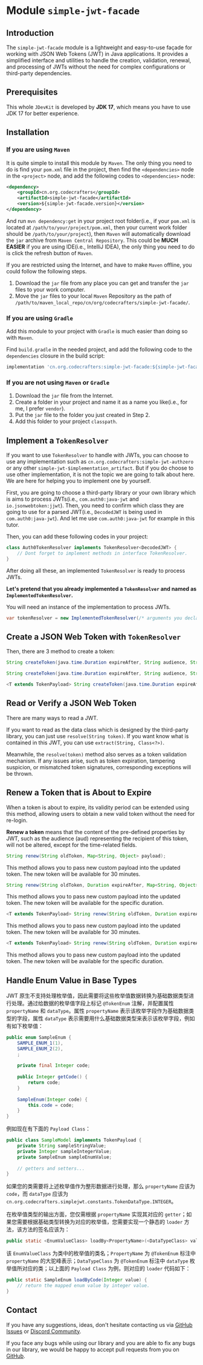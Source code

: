 # Module `simple-jwt-facade`

## Introduction

The `simple-jwt-facade` module is a lightweight and easy-to-use façade for working with JSON Web Tokens (JWT) in Java applications. It provides a simplified interface and utilities to handle the creation, validation, renewal, and processing of JWTs without the need for complex configurations or third-party dependencies.

## Prerequisites

This whole `JDevKit` is developed by **JDK 17**, which means you have to use JDK 17 for better experience.

## Installation

### If you are using `Maven`

It is quite simple to install this module by `Maven`. The only thing you need to do is find your `pom.xml` file in the project, then find the `<dependencies>` node in the `<project>` node, and add the following codes to `<dependencies>` node:

```xml
<dependency>
	<groupId>cn.org.codecrafters</groupId>
    <artifactId>simple-jwt-facade</artifactId>
    <version>${simple-jwt-facade.version}</version>
</dependency>
```

And run `mvn dependency:get` in your project root folder(i.e., if your `pom.xml` is located at `/path/to/your/project/pom.xml`, then your current work folder should be `/path/to/your/project`), then `Maven` will automatically download the `jar` archive from `Maven Central Repository`. This could be **MUCH EASIER** if you are using IDE(i.e., IntelliJ IDEA), the only thing you need to do is click the refresh button of `Maven`.

If you are restricted using the Internet, and have to make `Maven` offline, you could follow the following steps.

1. Download the `jar` file from any place you can get and transfer the `jar` files to your work computer.
2. Move the `jar` files to your local `Maven` Repository as the path of `/path/to/maven_local_repo/cn/org/codecrafters/simple-jwt-facade/`.

### If you are using `Gradle`

Add this module to your project with `Gradle` is much easier than doing so with `Maven`.

Find `build.gradle` in the needed project, and add the following code to the `dependencies` closure in the build script:

```groovy
implementation 'cn.org.codecrafters:simple-jwt-facade:${simple-jwt-facade.version}'
```

### If you are not using `Maven` or `Gradle`

1. Download the `jar` file from the Internet.
2. Create a folder in your project and name it as a name you like(i.e., for me, I prefer `vendor`).
3. Put the `jar` file to the folder you just created in Step 2.
4. Add this folder to your project `classpath`.

## Implement a `TokenResolver`

If you want to use `TokenResolver` to handle with JWTs, you can choose to use any implementation such as `cn.org.codecrafters:simple-jwt-authzero` or any other `simple-jwt-$implementation_artifact`. But if you do choose to use other implementation, it is not the topic we are going to talk about here. We are here for helping you to implement one by yourself.

First, you are going to choose a third-party library or your own library which is aims to process JWTs(i.e., `com.auth0:java-jwt` and `io.jsonwebtoken:jjwt`). Then, you need to confirm which class they are going to use for a parsed JWT(i.e., `DecodedJWT` is being used in `com.auth0:java-jwt`). And let me use `com.auth0:java-jwt` for example in this tutor.

Then, you can add these following codes in your project:

```java
class Auth0TokenResolver implements TokenResolver<DecodedJWT> {
    // Dont forget to implement methods in interface TokenResolver.
}
```

After doing all these, an implemented `TokenResolver` is ready to process JWTs.

**Let's pretend that you already implemented a `TokenResolver` and named as `ImplementedTokenResolver`.**

You will need an instance of the implementation to process JWTs.

```java
var tokenResolver = new ImplementedTokenResolver(/* arguments you declared */)
```

## Create a JSON Web Token with `TokenResolver`

Then, there are 3 method to create a token:

```java
String createToken(java.time.Duration expireAfter, String audience, String subject);

String createToken(java.time.Duration expireAfter, String audience, String subject, Map<String, Object> payloads);

<T extends TokenPayload> String createToken(java.time.Duration expireAfter, String audience, String subject, T payload);
```

## Read or Verify a JSON Web Token

There are many ways to read a JWT.

If you want to read as the data class which is designed by the third-party library, you can just use `resolve(String token)`. If you want know what is contained in this JWT, you can use `extract(String, Class<?>)`.

Meanwhile, the `resolve(token)` method also serves as a token validation mechanism. If any issues arise, such as token expiration, tampering suspicion, or mismatched token signatures, corresponding exceptions will be thrown.

## Renew a Token that is About to Expire

When a token is about to expire, its validity period can be extended using this method, allowing users to obtain a new valid token without the need for re-login.

**Renew a token** means that the content of the pre-defined properties by JWT, such as the audience (aud) representing the recipient of this token, will not be altered, except for the time-related fields.

```java
String renew(String oldToken, Map<String, Object> payload);
```

This method allows you to pass new custom payload into the updated token. The new token will be available for 30 minutes.

```java
String renew(String oldToken, Duration expireAfter, Map<String, Object> payload);
```

This method allows you to pass new custom payload into the updated token. The new token will be available for the specific duration.

```java
<T extends TokenPayload> String renew(String oldToken, Duration expireAfter, T payload);
```

This method allows you to pass new custom payload into the updated token. The new token will be available for 30 minutes.

```java
<T extends TokenPayload> String renew(String oldToken, Duration expireAfter, T  payload);
```

This method allows you to pass new custom payload into the updated token. The new token will be available for the specific duration.

## Handle Enum Value in Base Types

JWT 原生不支持处理枚举值，因此需要将这些枚举值数据转换为基础数据类型进行处理。通过给数据的枚举值字段上标记 `@TokenEnum` 注解，并配置属性 `propertyName` 和 `dataType`。属性 `propertyName` 表示该枚举字段作为基础数据类型的字段，属性 `dataType` 表示需要用什么基础数据类型来表示该枚举字段，例如有如下枚举值：
```java
public enum SampleEnum {
    SAMPLE_ENUM_1(1),
    SAMPLE_ENUM_2(2),
    ;
    
    private final Integer code;
    
    public Integer getCode() {
        return code;
    }
    
    SampleEnum(Integer code) {
        this.code = code;
    }
}
```

例如现在有下面的 `Payload Class`：

```java
public class SampleModel implements TokenPayload {
    private String sampleStringValue;
    private Integer sampleIntegerValue;
    private SampleEnum sampleEnumValue;
    
    // getters and setters...
}
```

如果您的类需要将上述枚举值作为整形数据进行处理，那么 `propertyName` 应该为 `code`，而 `dataType` 应该为 `cn.org.codecrafters.simplejwt.constants.TokenDataType.INTEGER`。

在枚举值类型的输出方面，您仅需根据 `propertyName` 实现其对应的 `getter`；如果您需要根据基础类型转换为对应的枚举值，您需要实现一个静态的 `loader` 方法，该方法的签名应该为：

```java
public static <EnumValueClass> loadBy<PropertyName>(<DataTypeClass> value);
```

该 `EnumValueClass` 为类中的枚举值的类名；`PropertyName` 为 `@TokenEnum` 标注中 `propertyName` 的大驼峰表示；`DataTypeClass` 为 `@TokenEnum` 标注中 `dataType` 枚举值所对应的类；以上面的 `Payload Class` 为例，则对应的 `loader` 代码如下：

```java
public static SampleEnum loadByCode(Integer value) {
    // return the mapped enum value by integer value.
}
```

## Contact

If you have any suggestions, ideas, don't hesitate contacting us via [GitHub Issues](https://github.com/CodeCraftersCN/jdevkit/issues/new) or [Discord Community](https://discord.gg/NQK9tjcBB8). 

If you face any bugs while using our library and you are able to fix any bugs in our library, we would be happy to accept pull requests from you on [GitHub](https://github.com/CodeCraftersCN/jdevkit/compare).